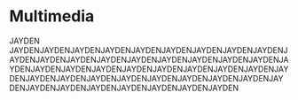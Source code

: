 # Multimedia
JAYDEN JAYDENJAYDENJAYDENJAYDENJAYDENJAYDENJAYDENJAYDENJAYDENJAYDENJAYDENJAYDENJAYDENJAYDENJAYDENJAYDENJAYDENJAYDENJAYDENJAYDENJAYDENJAYDENJAYDENJAYDENJAYDENJAYDENJAYDENJAYDENJAYDENJAYDENJAYDENJAYDENJAYDENJAYDENJAYDENJAYDENJAYDENJAYDENJAYDENJAYDENJAYDENJAYDENJAYDENJAYDEN
